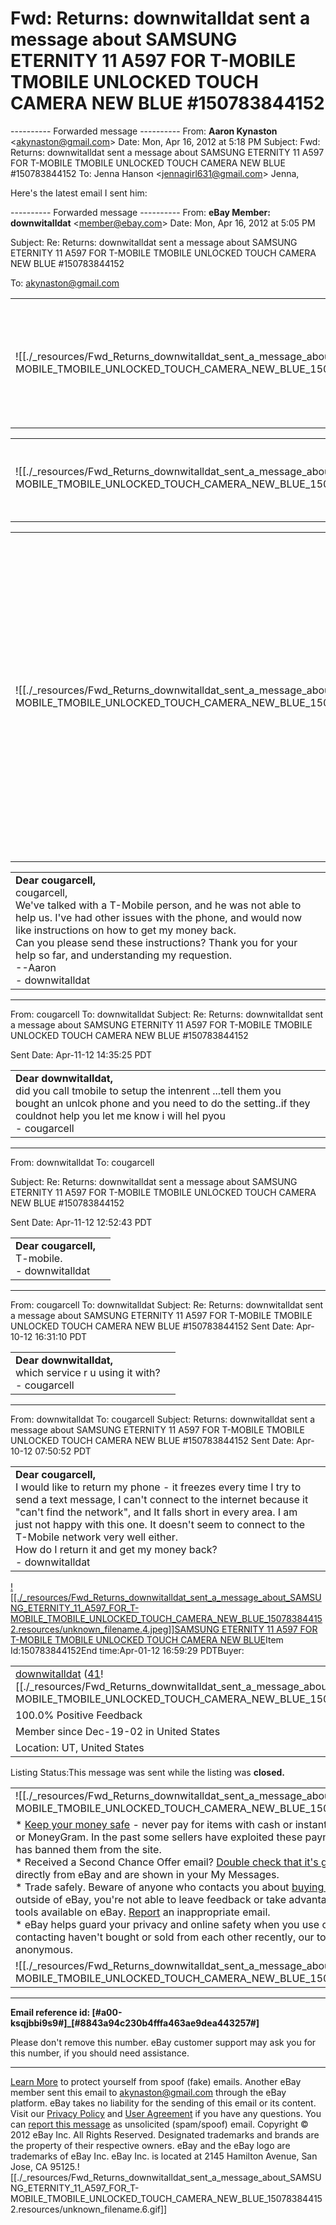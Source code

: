 # Fwd: Returns: downwitalldat sent a message about SAMSUNG ETERNITY 11 A597 FOR T-MOBILE TMOBILE UNLOCKED TOUCH CAMERA NEW BLUE #150783844152

\---------- Forwarded message ----------
From: **Aaron Kynaston** <[akynaston@gmail.com](mailto:akynaston@gmail.com)\>
Date: Mon, Apr 16, 2012 at 5:18 PM
Subject: Fwd: Returns: downwitalldat sent a message about SAMSUNG ETERNITY 11 A597 FOR T-MOBILE TMOBILE UNLOCKED TOUCH CAMERA NEW BLUE #150783844152
To: Jenna Hanson <[jennagirl631@gmail.com](mailto:jennagirl631@gmail.com)\>
Jenna,

Here's the latest email I sent him:

\---------- Forwarded message ----------
From: **eBay Member: downwitalldat** <[member@ebay.com](mailto:member@ebay.com)\>
Date: Mon, Apr 16, 2012 at 5:05 PM

Subject: Re: Returns: downwitalldat sent a message about SAMSUNG ETERNITY 11 A597 FOR T-MOBILE TMOBILE UNLOCKED TOUCH CAMERA NEW BLUE #150783844152

To: [akynaston@gmail.com](mailto:akynaston@gmail.com)

|     |     |
| --- | --- |
| ![[./_resources/Fwd_Returns_downwitalldat_sent_a_message_about_SAMSUNG_ETERNITY_11_A597_FOR_T-MOBILE_TMOBILE_UNLOCKED_TOUCH_CAMERA_NEW_BLUE_150783844152.resources/unknown_filename.9.gif]] | ****eBay sent this message to Aaron Kynaston (downwitalldat).**<br>**Your registered name is included to show this message originated from eBay. [Learn more](http://pages.ebay.com/help/confidence/name-userid-emails.html). |

|     |     |     |
| --- | --- | --- |
| ![[./_resources/Fwd_Returns_downwitalldat_sent_a_message_about_SAMSUNG_ETERNITY_11_A597_FOR_T-MOBILE_TMOBILE_UNLOCKED_TOUCH_CAMERA_NEW_BLUE_150783844152.resources/unknown_filename.7.gif]] | **Buyer has responded to your question about this item** | ![[./_resources/Fwd_Returns_downwitalldat_sent_a_message_about_SAMSUNG_ETERNITY_11_A597_FOR_T-MOBILE_TMOBILE_UNLOCKED_TOUCH_CAMERA_NEW_BLUE_150783844152.resources/unknown_filename.1.gif]] |
|     |     |     |

|     |     |     |
| --- | --- | --- |
| ![[./_resources/Fwd_Returns_downwitalldat_sent_a_message_about_SAMSUNG_ETERNITY_11_A597_FOR_T-MOBILE_TMOBILE_UNLOCKED_TOUCH_CAMERA_NEW_BLUE_150783844152.resources/unknown_filename.8.gif]] | Do not respond to the sender if this message requests that you complete the transaction outside of eBay. This type of offer is against eBay policy, may be fraudulent, and is not covered by buyer protection programs. [Learn More](http://pages.ebay.com/help/policies/rfe-spam-non-ebay-sale.html). |     |

|     |     |
| --- | --- |
| **Dear cougarcell,**<br>cougarcell,<br>We've talked with a T-Mobile person, and he was not able to help us. I've had other issues with the phone, and would now like instructions on how to get my money back.<br>Can you please send these instructions? Thank you for your help so far, and understanding my requestion.<br>\--Aaron<br>\- downwitalldat |     |

* * *

From: cougarcell
To: downwitalldat
Subject: Re: Returns: downwitalldat sent a message about SAMSUNG ETERNITY 11 A597 FOR T-MOBILE TMOBILE UNLOCKED TOUCH CAMERA NEW BLUE #150783844152

Sent Date: Apr-11-12 14:35:25 PDT

|     |     |
| --- | --- |
| **Dear downwitalldat,**<br>did you call tmobile to setup the intenrent ...tell them you bought an unlcok phone and you need to do the setting..if they couldnot help you let me know i will hel pyou<br>\- cougarcell |     |

* * *

From: downwitalldat
To: cougarcell

Subject: Re: Returns: downwitalldat sent a message about SAMSUNG ETERNITY 11 A597 FOR T-MOBILE TMOBILE UNLOCKED TOUCH CAMERA NEW BLUE #150783844152

Sent Date: Apr-11-12 12:52:43 PDT

|     |     |
| --- | --- |
| **Dear cougarcell,**<br>T-mobile.<br>\- downwitalldat |     |

* * *

From: cougarcell
To: downwitalldat
Subject: Re: Returns: downwitalldat sent a message about SAMSUNG ETERNITY 11 A597 FOR T-MOBILE TMOBILE UNLOCKED TOUCH CAMERA NEW BLUE #150783844152
Sent Date: Apr-10-12 16:31:10 PDT

|     |     |
| --- | --- |
| **Dear downwitalldat,**<br>which service r u using it with?<br>\- cougarcell |     |

* * *

From: downwitalldat
To: cougarcell
Subject: Returns: downwitalldat sent a message about SAMSUNG ETERNITY 11 A597 FOR T-MOBILE TMOBILE UNLOCKED TOUCH CAMERA NEW BLUE #150783844152
Sent Date: Apr-10-12 07:50:52 PDT

|     |     |
| --- | --- |
| **Dear cougarcell,**<br>I would like to return my phone - it freezes every time I try to send a text message, I can't connect to the internet because it "can't find the network", and It falls short in every area. I am just not happy with this one. It doesn't seem to connect to the T-Mobile network very well either.<br>How do I return it and get my money back?<br>\- downwitalldat |     |

[![[./_resources/Fwd_Returns_downwitalldat_sent_a_message_about_SAMSUNG_ETERNITY_11_A597_FOR_T-MOBILE_TMOBILE_UNLOCKED_TOUCH_CAMERA_NEW_BLUE_150783844152.resources/unknown_filename.4.jpeg]]](http://rover.ebay.com/rover/0/e11051.m43.l1123/7?euid=8843a94c230b4fffa463ae9dea443257&loc=http%3A%2F%2Fcgi.ebay.com%2Fws%2FeBayISAPI.dll%3FViewItem%26item%3D150783844152%26ssPageName%3DADME%3AX%3ARTQ%3AUS%3A1123)[SAMSUNG ETERNITY 11 A597 FOR T-MOBILE TMOBILE UNLOCKED TOUCH CAMERA NEW BLUE](http://rover.ebay.com/rover/0/e11051.m43.l1123/7?euid=8843a94c230b4fffa463ae9dea443257&loc=http%3A%2F%2Fcgi.ebay.com%2Fws%2FeBayISAPI.dll%3FViewItem%26item%3D150783844152%26ssPageName%3DADME%3AX%3ARTQ%3AUS%3A1123)Item Id:150783844152End time:Apr-01-12 16:59:29 PDTBuyer:

|     |
| --- |
| [downwitalldat](http://rover.ebay.com/rover/0/e11051.m66.l1181/7?euid=8843a94c230b4fffa463ae9dea443257&loc=http%3A%2F%2Fmyworld.ebay.com%2Fdownwitalldat%3FssPageName%3DADME%3AX%3ARTQ%3AUS%3A1181) ([41](http://rover.ebay.com/rover/0/e11051.m66.l1183/7?euid=8843a94c230b4fffa463ae9dea443257&loc=http%3A%2F%2Ffeedback.ebay.com%2Fws%2FeBayISAPI.dll%3FViewFeedback%26%26userid%3Ddownwitalldat%26ssPageName%3DADME%3AX%3ARTQ%3AUS%3A1183)![[./_resources/Fwd_Returns_downwitalldat_sent_a_message_about_SAMSUNG_ETERNITY_11_A597_FOR_T-MOBILE_TMOBILE_UNLOCKED_TOUCH_CAMERA_NEW_BLUE_150783844152.resources/unknown_filename.5.gif]]) |
| 100.0% Positive Feedback |
| Member since Dec-19-02 in United States |
| Location: UT, United States |

Listing Status:This message was sent while the listing was **closed.**

|     |     |     |     |
| --- | --- | --- | --- |
| ![[./_resources/Fwd_Returns_downwitalldat_sent_a_message_about_SAMSUNG_ETERNITY_11_A597_FOR_T-MOBILE_TMOBILE_UNLOCKED_TOUCH_CAMERA_NEW_BLUE_150783844152.resources/unknown_filename.2.gif]] | Marketplace Safety Tip | ![[./_resources/Fwd_Returns_downwitalldat_sent_a_message_about_SAMSUNG_ETERNITY_11_A597_FOR_T-MOBILE_TMOBILE_UNLOCKED_TOUCH_CAMERA_NEW_BLUE_150783844152.resources/unknown_filename.gif]] |     |
| * [Keep your money safe](http://pages.ebay.com/help/buy/payment.html) - never pay for items with cash or instant money transfer services, such as Western Union or MoneyGram. In the past some sellers have exploited these payment methods in order to defraud buyers, so eBay has banned them from the site.<br>* Received a Second Chance Offer email? [Double check that it's genuine](http://pages.ebay.com/help/buy/personal-offer.html): Second Chance Offer emails come directly from eBay and are shown in your My Messages.<br>* Trade safely. Beware of anyone who contacts you about [buying or selling outside of eBay](http://pages.ebay.com/help/policies/rfe-spam-non-ebay-sale.html). When you trade outside of eBay, you're not able to leave feedback or take advantage of protection programs and case resolution tools available on eBay. [Report](http://ocs.ebay.com/ws/eBayISAPI.dll?ContactUs&wftype=3002) an inappropriate email.<br>* eBay helps guard your privacy and online safety when you use our messaging tools. If you and the member you're contacting haven't bought or sold from each other recently, our tools may make both of your email addresses anonymous. |     |     |     |
| ![[./_resources/Fwd_Returns_downwitalldat_sent_a_message_about_SAMSUNG_ETERNITY_11_A597_FOR_T-MOBILE_TMOBILE_UNLOCKED_TOUCH_CAMERA_NEW_BLUE_150783844152.resources/unknown_filename.3.gif]] |     |     |     |

* * *

**Email reference id: \[#a00-ksqjbbi9s9#\]\_\[#8843a94c230b4fffa463ae9dea443257#\]**

Please don't remove this number. eBay customer support may ask you for this number, if you should need assistance.

* * *

[Learn More](http://pages.ebay.com/education/spooftutorial/index.html) to protect yourself from spoof (fake) emails.
Another eBay member sent this email to [akynaston@gmail.com](mailto:akynaston@gmail.com) through the eBay platform. eBay takes no liability for the sending of this email or its content.
Visit our [Privacy Policy](http://pages.ebay.com/help/policies/privacy-policy.html) and [User Agreement](http://pages.ebay.com/help/policies/user-agreement.html) if you have any questions.
You can [report this message](http://pages.ebay.com/help/policies/rfe-spam-ov.html) as unsolicited (spam/spoof) email.
Copyright © 2012 eBay Inc. All Rights Reserved. Designated trademarks and brands are the property of their respective owners. eBay and the eBay logo are trademarks of eBay Inc. eBay Inc. is located at 2145 Hamilton Avenue, San Jose, CA 95125.![[./_resources/Fwd_Returns_downwitalldat_sent_a_message_about_SAMSUNG_ETERNITY_11_A597_FOR_T-MOBILE_TMOBILE_UNLOCKED_TOUCH_CAMERA_NEW_BLUE_150783844152.resources/unknown_filename.6.gif]]
